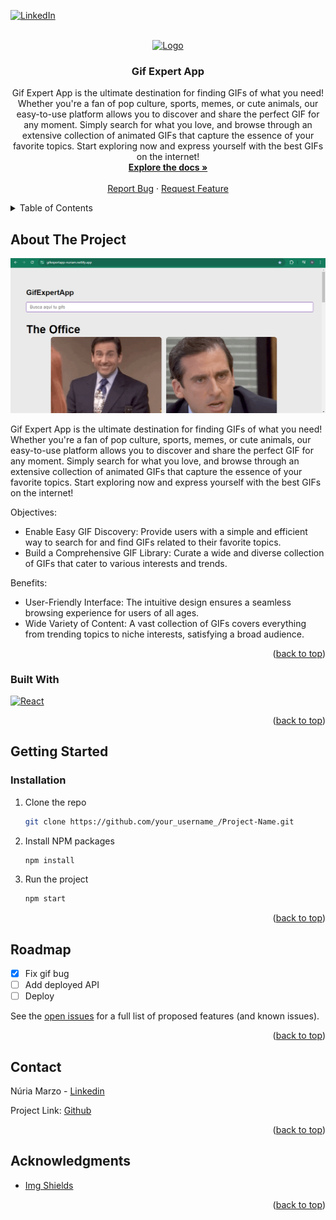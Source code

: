 <!--
*** Thanks for checking out the GIF EXPERT APP. If you have a suggestion
*** that would make this better, please fork the repo and create a pull request
*** or simply open an issue with the tag "enhancement".
*** Don't forget to give the project a star!
*** Thanks again! Now go create something AMAZING! :D
-->

<!-- PROJECT SHIELDS -->
<!--
*** I'm using markdown "reference style" links for readability.
*** Reference links are enclosed in brackets [ ] instead of parentheses ( ).
*** See the bottom of this document for the declaration of the reference variables
*** for contributors-url, forks-url, etc. This is an optional, concise syntax you may use.
*** https://www.markdownguide.org/basic-syntax/#reference-style-links
-->

[![LinkedIn][linkedin-shield]][linkedin-url]

<!-- PROJECT LOGO -->
<br />
<div align="center">
  <a href="https://github.com/nurieemm16/GifExpertApp.git">
    <img src="public/logo192.png" alt="Logo" width="80" height="80">
  </a>

  <h3 align="center">Gif Expert App</h3>

  <p align="center">
  Gif Expert App is the ultimate destination for finding GIFs of what you need! Whether you're a fan of pop culture, sports, memes, or cute animals, our easy-to-use platform allows you to discover and share the perfect GIF for any moment. Simply search for what you love, and browse through an extensive collection of animated GIFs that capture the essence of your favorite topics. Start exploring now and express yourself with the best GIFs on the internet!
    <br />
    <a href="#"><strong>Explore the docs »</strong></a>
    <br />
    <br />
    <a href="https://github.com/nurieemm16/GifExpertApp/issues">Report Bug</a>
    ·
    <a href="https://github.com/nurieemm16/GifExpertApp/issues">Request Feature</a>
  </p>
</div>

<!-- TABLE OF CONTENTS -->
<details>
  <summary>Table of Contents</summary>
  <ol>
    <li>
      <a href="#about-the-project">About The Project</a>
      <ul>
        <li><a href="#built-with">Built With</a></li>
      </ul>
    </li>
    <li>
      <a href="#getting-started">Getting Started</a>
      <ul>
        <li><a href="#installation">Installation</a></li>
      </ul>
    </li>
    <li><a href="#roadmap">Roadmap</a></li>
    <li><a href="#contact">Contact</a></li>
    <li><a href="#acknowledgments">Acknowledgments</a></li>
  </ol>
</details>

<!-- ABOUT THE PROJECT -->

## About The Project

![Gif Expert App Screenshot](public/screenshot.png)

Gif Expert App is the ultimate destination for finding GIFs of what you need! Whether you're a fan of pop culture, sports, memes, or cute animals, our easy-to-use platform allows you to discover and share the perfect GIF for any moment. Simply search for what you love, and browse through an extensive collection of animated GIFs that capture the essence of your favorite topics. Start exploring now and express yourself with the best GIFs on the internet!

Objectives:

- Enable Easy GIF Discovery: Provide users with a simple and efficient way to search for and find GIFs related to their favorite topics.
- Build a Comprehensive GIF Library: Curate a wide and diverse collection of GIFs that cater to various interests and trends.

Benefits:

- User-Friendly Interface: The intuitive design ensures a seamless browsing experience for users of all ages.
- Wide Variety of Content: A vast collection of GIFs covers everything from trending topics to niche interests, satisfying a broad audience.

<p align="right">(<a href="#readme-top">back to top</a>)</p>

### Built With

[![React][React.js]][React-url]

<p align="right">(<a href="#readme-top">back to top</a>)</p>

<!-- GETTING STARTED -->

## Getting Started

### Installation

1. Clone the repo
   ```sh
   git clone https://github.com/your_username_/Project-Name.git
   ```
2. Install NPM packages
   ```sh
   npm install
   ```
3. Run the project
   ```sh
   npm start
   ```

<p align="right">(<a href="#readme-top">back to top</a>)</p>

<!-- ROADMAP -->

## Roadmap

- [x] Fix gif bug
- [ ] Add deployed API
- [ ] Deploy

See the [open issues](https://github.com/nurieemm16/GifExpertApp/issues) for a full list of proposed features (and known issues).

<p align="right">(<a href="#readme-top">back to top</a>)</p>

<!-- CONTACT -->

## Contact

Núria Marzo - [Linkedin](www.linkedin.com/in/núria-marzo)

Project Link: [Github](https://github.com/nurieemm16/GifExpertApp.git)

<p align="right">(<a href="#readme-top">back to top</a>)</p>

<!-- ACKNOWLEDGMENTS -->

## Acknowledgments

- [Img Shields](https://shields.io)

<p align="right">(<a href="#readme-top">back to top</a>)</p>

<!-- MARKDOWN LINKS & IMAGES -->
<!-- https://www.markdownguide.org/basic-syntax/#reference-style-links -->

[linkedin-shield]: https://img.shields.io/badge/-LinkedIn-black.svg?style=for-the-badge&logo=linkedin&colorB=555
[linkedin-url]: http://www.linkedin.com/in/núria-marzo
[React.js]: https://img.shields.io/badge/React-20232A?style=for-the-badge&logo=react&logoColor=61DAFB
[React-url]: https://reactjs.org/

